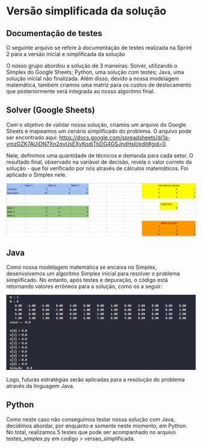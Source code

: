 # Versão simplificada da solução

## Documentação de testes 

O seguinte arquivo se refere à documentação de testes realizada na Sprint 2 para a versão inicial e simplificada da solução 

O nosso grupo abordou a solução de 3 maneiras: Solver, utilizando o Simplex do Google Sheets; Python, uma solução com testes; Java, uma solução inicial não finalizada. Além disso, devido a nossa modelagem matemática, também criamos uma matriz para os custos de deslocamento que posteriormente será integrada ao nosso algoritmo final. 

## Solver (Google Sheets)
Com o objetivo de validar nossa solução, criamos um arquivo do Google Sheets e mapeamos um cenário simplificado do problema. O arquivo pode ser encontrado aqui: https://docs.google.com/spreadsheets/d/1a-ymzGZK7AUiDN7Xn2qvUsEXvKodiTbDG4GSJndHsiI/edit#gid=0. 

Nele, definimos uma quantidade de técnicos e demanda para cada setor. O resultado final, observado na variável de decisão, revela o valor correto da solução - que foi verificado por nós através de cálculos matemáticos. Foi aplicado o Simplex nele.

<img src="img/sheets_simplex.png"  style="align:center;" title="Solver (Google Sheets)" alt="Elaboração dos autores"/>

## Java

Como nossa modelagem matemática se encaixa no Simplex, desenvolvemos um algoritmo Simplex inicial para resolver o problema simplificado. No entanto, após testes e depuração, o código está retornando valores errôneos para a solução, como os a seguir: 

<img src="img/java_simplex.png"  style="align:center;" title="Java Simplex" alt="Elaboração dos autores"/>

Logo, futuras estratégias serão aplicadas para a resolução do problema através da linguagem Java.

## Python

Como neste caso não conseguimos testar nossa solução com Java, decidimos abordar, por enquanto e somente neste momento, em Python. No total, realizamos 5 testes que pode ser acompanhado no arquivo testes_simplex.py em codigo > versao_simplificada.